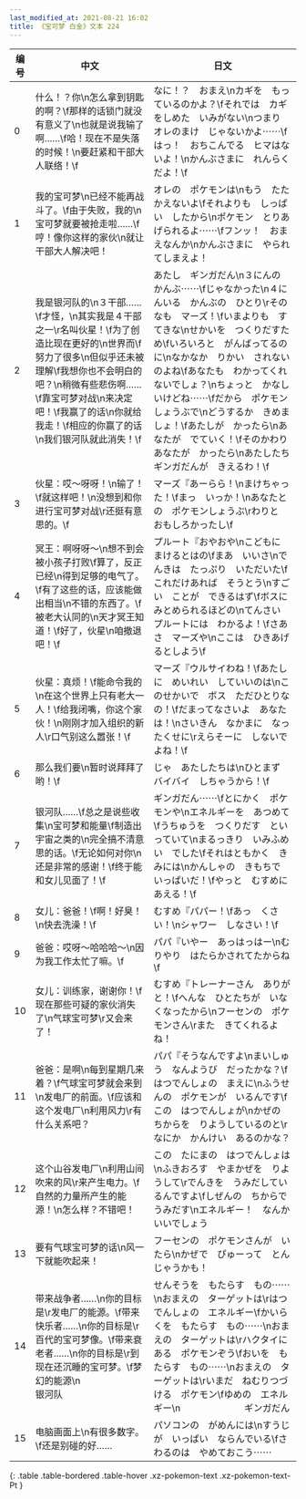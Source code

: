 ```yaml
---
last_modified_at: 2021-08-21 16:02
title: 《宝可梦 白金》文本 224
---
```

| 编号 | 中文 | 日文 |
| ---- | ---- | ---- |
| 0 | 什么！？你\n怎么拿到钥匙的啊？\f那样的话锁门就没有意义了\n也就是说我输了啊……\f哈！现在不是失落的时候！\n要赶紧和干部大人联络！\f | なに！？　おまえ\nカギを　もっているのかよ？\fそれでは　カギをしめた　いみがない\nつまり　オレのまけ　じゃないかよ⋯⋯\fはっ！　おちこんでる　ヒマはないよ！\nかんぶさまに　れんらく　だよ！\f |
| 1 | 我的宝可梦\n已经不能再战斗了。\f由于失败，我的\n宝可梦就要被抢走啦……\f哼！像你这样的家伙\n就让干部大人解决吧！ | オレの　ポケモンは\nもう　たたかえないよ\fそれよりも　しっぱい　したから\nポケモン　とりあげられるよ⋯⋯\fフンッ！　おまえなんか\nかんぶさまに　やられてしまえよ！ |
| 2 | 我是银河队的\n３干部……\f才怪，\n其实我是４干部之一\r名叫伙星！\f为了创造比现在更好的\n世界而\f努力了很多\n但似乎还未被理解\f我想你也不会明白的吧？\n稍微有些悲伤啊……\f靠宝可梦对战\n来决定吧！\f我赢了的话\n你就给我走！\f相应的你赢了的话\n我们银河队就此消失！\f | あたし　ギンガだん\n３にんの　かんぶ⋯⋯\fじゃなかった\n４にんいる　かんぶの　ひとり\rそのなも　マーズ！\fいまよりも　すてきな\nせかいを　つくりだすため\fいろいろと　がんばってるのに\nなかなか　りかい　されないのよね\fあなたも　わかってくれないでしょ？\nちょっと　かなしいけどね⋯⋯\fだから　ポケモンしょうぶで\nどうするか　きめましょ！\fあたしが　かったら\nあなたが　でていく！\fそのかわり　あなたが　かったら\nあたしたち　ギンガだんが　きえるわ！\f |
| 3 | 伙星：哎～呀呀！\n输了！\f就这样吧！\n没想到和你进行宝可梦对战\r还挺有意思的。\f | マーズ『あーらら！\nまけちゃった！\fまっ　いっか！\nあなたとの　ポケモンしょうぶ\rわりと　おもしろかったし\f |
| 4 | 冥王：啊呀呀～\n想不到会被小孩子打败\f算了，反正已经\n得到足够的电气了。\f有了这些的话，应该能做出相当\n不错的东西了。\f被老大认同的\n天才冥王知道！\f好了，伙星\n咱撤退吧！\f | プルート『おやおや\nこどもに　まけるとはの\fまあ　いいさ\nでんきは　たっぷり　いただいた\fこれだけあれば　そうとう\nすごい　ことが　できるはず\fボスに　みとめられるほどの\nてんさい　プルートには　わかるよ！\fさあさ　マーズや\nここは　ひきあげるとしよう\f |
| 5 | 伙星：真烦！\f能命令我的\n在这个世界上只有老大一人！\f给我闭嘴，你这个家伙！\n刚刚才加入组织的新人\r口气别这么嚣张！\f | マーズ『ウルサイわね！\fあたしに　めいれい　していいのは\nこのせかいで　ボス　ただひとりなの！\fだまってなさいよ　あなたは！\nさいきん　なかまに　なったくせに\rえらそーに　しないでよね！\f |
| 6 | 那么我们要\n暂时说拜拜了哟！\f | じゃ　あたしたちは\nひとまず　バイバイ　しちゃうから！\f |
| 7 | 银河队……\f总之是说些收集\n宝可梦和能量\f制造出宇宙之类的\n完全搞不清意思的话。\f无论如何对你\n还是非常的感谢！\f终于能和女儿见面了！\f | ギンガだん⋯⋯\fとにかく　ポケモンや\nエネルギーを　あつめて\fうちゅうを　つくりだす　といっていて\nまるっきり　いみふめい　でした\fそれはともかく　きみには\nかんしゃの　きもちで　いっぱいだ！\fやっと　むすめに　あえる！\f |
| 8 | 女儿：爸爸！\f啊！好臭！\n快去洗澡！\f | むすめ『パパー！\fあっ　くさい！\nシャワー　しなさい！\f |
| 9 | 爸爸：哎呀～哈哈哈～\n因为我工作太忙了嘛。\f | パパ『いやー　あっはっはー\nむりやり　はたらかされてたからね\f |
| 10 | 女儿：训练家，谢谢你！\f现在那些可疑的家伙消失了\n气球宝可梦\r又会来了！ | むすめ『トレーナーさん　ありがと！\fへんな　ひとたちが　いなくなったから\nフーセンの　ポケモンさん\rまた　きてくれるよね！ |
| 11 | 爸爸：是啊\n每到星期几来着？\f气球宝可梦就会来到\n发电厂的前面。\f应该和这个发电厂\n利用风力\r有什么关系吧？ | パパ『そうなんですよ\nまいしゅう　なんようび　だったかな？\fはつでんしょの　まえに\nふうせんの　ポケモンが　いるんです\fこの　はつでんしょが\nかぜの　ちからを　りようしているのと\rなにか　かんけい　あるのかな？ |
| 12 | 这个山谷发电厂\n利用山间吹来的风\r来产生电力。\f自然的力量所产生的能源！\n怎么样？不错吧！ | この　たにまの　はつでんしょは\nふきおろす　やまかぜを　りようして\rでんきを　うみだしているんですよ\fしぜんの　ちからで　うみだす\nエネルギー！　なんか　いいでしょう |
| 13 | 要有气球宝可梦的话\n风一下就能吹起来！ | フーセンの　ポケモンさんが　いたら\nかぜで　ぴゅーって　とんじゃうかも！ |
| 14 | 带来战争者……\n你的目标是\r发电厂的能源。\f带来快乐者……\n你的目标是\r百代的宝可梦像。\f带来衰老者……\n你的目标是\r到现在还沉睡的宝可梦。\f梦幻的能源\n　　　　　　　银河队 | せんそうを　もたらす　もの⋯⋯\nおまえの　ターゲットは\rはつでんしょの　エネルギー\fかいらくを　もたらす　もの⋯⋯\nおまえの　ターゲットは\rハクタイにある　ポケモンぞう\fおいを　もたらす　もの⋯⋯\nおまえの　ターゲットは\rいまだ　ねむりつづける　ポケモン\fゆめの　エネルギー\n　　　　　　　ギンガだん |
| 15 | 电脑画面上\n有很多数字。\f还是别碰的好…… | パソコンの　がめんには\nすうじが　いっぱい　ならんでいる\fさわるのは　やめておこう⋯⋯ |
{: .table .table-bordered .table-hover .xz-pokemon-text .xz-pokemon-text-Pt }